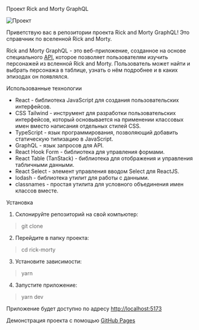 Проект Rick and Morty GraphQL

![Проект](https://github.com/KillReal63/Rick-Morty/assets/104447337/6647e351-d516-4eeb-ba76-a5fc7d1c30ca)

Приветствую вас в репозитории проекта Rick and Morty GraphQL! Это справчник по вселенной Rick and Morty.


Rick and Morty GraphQL - это веб-приложение, созданное на основе специального [API](https://rickandmortyapi.com), которое позволяет пользователям изучить персонажей из всленной Rick and Morty. Пользователь может найти и выбрать персонажа в таблице, узнать о нём подробнее и в каких эпизодах он
появлялся.

Использованные технологии

- React - библиотека JavaScript для создания пользовательских интерфейсов.
- CSS Tailwind - инструмент для разработки пользовательских интерфейсов, который основывается на применении классовых имен вместо написания отдельных стилей CSS.
- TypeScript - язык программирования, позволяющий добавить статическую типизацию в JavaScript.
- GraphQL - язык запросов для API.
- React Hook Form - библиотека для управления формами.
- React Table (TanStack) - библиотека для отображения и управления табличными данными.
- React Select - элемент управления вводом Select для ReactJS.
- lodash - библиотека утилит для работы с данными.
- classnames - простая утилита для условного объединения имен классов вместе.


Установка

1. Склонируйте репозиторий на свой компьютер:
> git clone 
2. Перейдите в папку проекта:
> cd rick-morty
3. Установите зависимости:
> yarn
4. Запустите приложение:
> yarn dev

Приложение будет доступно по адресу [http://localhost:5173](http://localhost:5173)

Демонстрация проекта с помощью [GitHub Pages](https://killreal63.github.io/Rick-Morty/)
